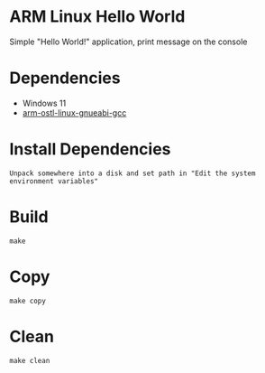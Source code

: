ARM Linux Hello World
=====================
Simple "Hello World!" application, print message on the console

Dependencies
============
* Windows 11
* [arm-ostl-linux-gnueabi-gcc](https://sysprogs.com/getfile/2191/stm32mp1-gcc12.3.0.exe)

Install Dependencies
====================
```
Unpack somewhere into a disk and set path in "Edit the system environment variables"
```

Build
=====
```
make
```

Copy
====
```
make copy
```

Clean
====
```
make clean
```